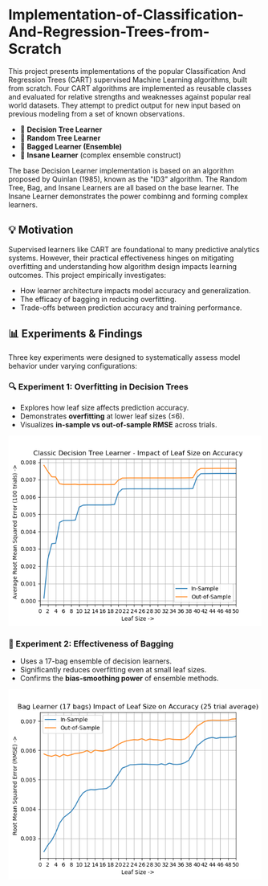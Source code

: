 # Implementation-of-Classification-And-Regression-Trees-from-Scratch
This project presents implementations of the popular Classification And Regression Trees (CART) supervised Machine Learning algorithms, built from scratch. Four CART algorithms are implemented as reusable classes and evaluated for relative strengths and weaknesses against popular real world datasets. They attempt to predict output for new input based on previous modeling from a set of known observations.

- 📌 **Decision Tree Learner**
- 🔀 **Random Tree Learner**
- 🧺 **Bagged Learner (Ensemble)**
- 🤪 **Insane Learner** (complex ensemble construct)

The base Decision Learner implementation is based on an algorithm proposed by Quinlan (1985), known as the "ID3" algorithm. The Random Tree, Bag, and Insane Learners are all based on the base learner. The Insane Learner demonstrates the power combinng and forming complex learners. 

## 💡 Motivation

Supervised learners like CART are foundational to many predictive analytics systems. However, their practical effectiveness hinges on mitigating overfitting and understanding how algorithm design impacts learning outcomes. This project empirically investigates:
- How learner architecture impacts model accuracy and generalization.
- The efficacy of bagging in reducing overfitting.
- Trade-offs between prediction accuracy and training performance.

## 📊 Experiments & Findings

Three key experiments were designed to systematically assess model behavior under varying configurations:

### 🔍 Experiment 1: Overfitting in Decision Trees
- Explores how leaf size affects prediction accuracy.
- Demonstrates **overfitting** at lower leaf sizes (≤6).
- Visualizes **in-sample vs out-of-sample RMSE** across trials.
 
![Decision Tree Overfitting](assets/Figure1.png)

### 🧪 Experiment 2: Effectiveness of Bagging
- Uses a 17-bag ensemble of decision learners.
- Significantly reduces overfitting even at small leaf sizes.
- Confirms the **bias-smoothing power** of ensemble methods.

![Bag Learner Reduced Overfitting](assets/Figure2.png)





